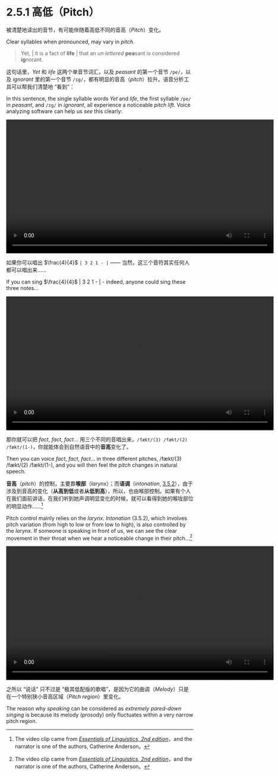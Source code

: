 # 2.5.1 高低（Pitch）

被清楚地读出的音节，有可能伴随着高低不同的音高（*Pitch*）变化。

Clear syllables when pronounced, may vary in *pitch*.

> Yet, | it is a fact of **life** | that an *un·lettered* **pea**sant is considered **ig**norant.

这句话里，*Yet* 和 *life* 这两个单音节词汇，以及 *peasant* 的第一个音节 `/pe/`，以及 *ignorant* 里的第一个音节 `/ɪg/`，都有明显的音高（*pitch*）拉升。语音分析工具可以帮我们清楚地 “看到”：

In this sentence, the single syllable words *Yet* and *life*, the first syllable `/pe/` in *peasant*, and `/ɪg/` in *ignorant*, all experience a noticeable *pitch lift*. Voice analyzing software can help us *see* this clearly:

<video controls width="720"> <source src="/videos/yet-it-is-a-fact-of-life.mp4" type="video/mp4"></source>Your browser does not support the video tag. </video>

如果你可以唱出 $\frac{4}{4}$ `| 3 2 1 - |` —— 当然，这三个音符其实任何人都可以唱出来……

If you can sing $\frac{4}{4}$ | 3 2 1 - | - indeed, anyone could sing these three notes...

<video controls width="720"> <source src="/videos/321.mp4" type="video/mp4"></source>Your browser does not support the video tag. </video>

那你就可以把 *fact*, *fact*, *fact*... 用三个不同的音唱出来，`/fækt/(3) /fækt/(2) /fækt/(1-)`，你就能体会到自然语音中的**音高**变化了。

Then you can voice *fact*, *fact*, *fact*... in three different pitches, /fækt/(3) /fækt/(2) /fækt/(1-), and you will then feel the *pitch* changes in natural speech.

**音高**（*pitch*）的控制，主要靠**喉部**（*larynx*）；而**语调**（*intonation*, [3.5.2](3.5.2-intonation)），由于涉及到音高的变化（**从高到低**或者**从低到高**），所以，也由喉部控制。如果有个人在我们面前讲话，在我们听到她声调明显变化的时候，就可以看得到她的喉咙部位的明显动作……[^1]

Pitch control mainly relies on the *larynx*. *Intonation* (3.5.2), which involves pitch variation (from high to low or from low to high), is also controlled by the *larynx*. If someone is speaking in front of us, we can see the clear movement in their throat when we hear a noticeable change in their pitch...[^1]

<video controls width="720"> <source src="/videos/CatherineAnderson.mp4" type="video/mp4"></source>Your browser does not support the video tag. </video>

之所以 “说话” 只不过是 “极其低配版的歌唱”，是因为它的曲调（*Melody*）只是在一个特别狭小音高区域（*Pitch region*）里变化。

The reason why *speaking* can be considered as *extremely pared-down singing* is because its melody (prosody) only fluctuates within a very narrow pitch region.

[^1]: The video clip came from *[Essentials of Linguistics, 2nd edition](https://ecampusontario.pressbooks.pub/essentialsoflinguistics2/)*，and the narrator is one of the authors, Catherine Anderson。
